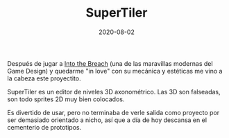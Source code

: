 ﻿---
layout: post
title: SuperTiler
date: 2020-08-02
description: Editor de niveles axonométrico
img: assets/img/cover/supertiler.png
tags: [Proyectos]
action-text: Descarga en Itch.io
action-link: https://pixelatto.itch.io/supertiler
status: published
topbutton: hidden
---

Después de jugar a [Into the Breach](https://store.steampowered.com/app/590380/Into_the_Breach/) (una de las maravillas modernas del Game Design) y quedarme "in love" con su mecánica y estéticas me vino a la cabeza este proyectito.

SuperTiler es un editor de niveles 3D axonométrico. Las 3D son falseadas, son todo sprites 2D muy bien colocados.

Es divertido de usar, pero no terminaba de verle salida como proyecto por ser demasiado orientado a nicho, así que a día de hoy descansa en el cementerio de prototipos.

<!-- Sample image embed
![]({{ "/assets/img/content/cardcreatorproto.png" | absolute_url }})
<p class="image-caption">Image caption</p>
-->

<!-- Sample blockquote
<blockquote>
Del juego de cartas me olvidé poco después de empezar la aplicación.
</blockquote>
-->

<!-- Sample responsive video embed
<div class="video-container">
  <iframe style="width: 100%;" src="https://www.youtube.com/embed/liMw3yfeTdo?rel=0" frameborder="0" gesture="media" allow="encrypted-media" allowfullscreen></iframe>
</div>
<p class="image-caption">¡Trailer 2.0, con mucho swing!</p>
-->
